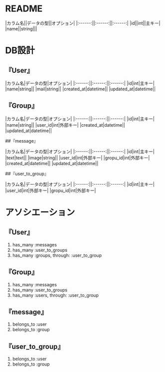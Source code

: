 # README

|カラム名||データの型||オプション|
|:------:||:------:||:------:|
|id||int||主キー|
|name||string|||

# DB設計
## 『User』

|カラム名|データの型|オプション|
|:------:||:------:||:------:|
|id|int|主キー|
|name|string||
|mail|string||
|created_at|datetime||
|updated_at|datetime||

## 『Group』

|カラム名|データの型|オプション|
|:------:||:------:||:------:|
|id|int|主キー|
|name|string||
|user_id|int|外部キー|
|created_at|datetime||
|updated_at|datetime||

##『message』

|カラム名|データの型|オプション|
|:------:||:------:||:------:|
|id|int|主キー|
|text|text||
|image|string||
|user_id|int|外部キー|
|gropu_id|int|外部キー|
|created_at|datetime||
|updated_at|datetime||

##『user_to_group』

|カラム名|データの型|オプション|
|:------:||:------:||:------:|
|id|int|主キー|
|user_id|int|外部キー|
|gropu_id|int|外部キー|

# アソシエーション

## 『User』
1. has_many :messages
2. has_many :user_to_groups
3. has_many :groups, through: :user_to_group

## 『Group』
1. has_many :messages
2. has_many :user_to_groups
3. has_many :users, through: :user_to_group


## 『message』
1. belongs_to :user
2. belongs_to :group

## 『user_to_group』
1. belongs_to :user
2. belongs_to :group
